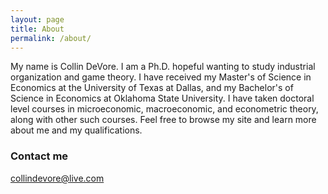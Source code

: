 ```yaml
---
layout: page
title: About
permalink: /about/
---
```


My name is Collin DeVore. I am a Ph.D. hopeful wanting to study industrial organization and game theory. I have received my Master's of Science in Economics at the University of Texas at Dallas, and my Bachelor's of Science in Economics at Oklahoma State University. I have taken doctoral level courses in microeconomic, macroeconomic, and econometric theory, along with other such courses. Feel free to browse my site and learn more about me and my qualifications.

### Contact me

[collindevore@live.com](mailto:collindevore@live.com)
